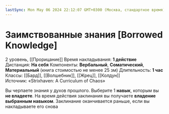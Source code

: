 ```yaml
---
lastSync: Mon May 06 2024 22:12:07 GMT+0300 (Москва, стандартное время)
---
```

# Заимствованные знания [Borrowed Knowledge]
2 уровень, [[Прорицание]]
Время накладывания: **1 действие**
Дистанция: **На себя**
Компоненты: **Вербальный**, **Соматический**, **Материальный** (книга стоимостью не менее 25 зм)
Длительность: **1 час**
Классы: [[Бард]], [[Волшебник]], [[Жрец]], [[Колдун]]
Источник: «Strixhaven: A Curriculum of Chaos»

Вы черпаете знания у духов прошлого. Выберите 1 **навык**, которым вы **не владеете**. На время действия заклинания вы получаете **владение выбранным навыком**. Заклинание оканчивается раньше, если вы накладываете его снова